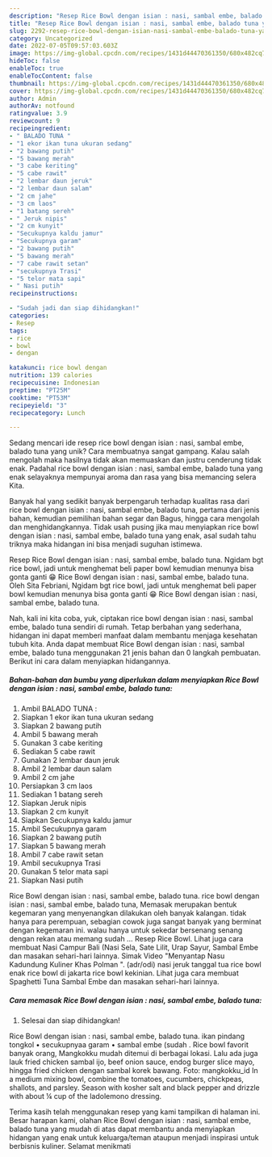 ```yaml
---
description: "Resep Rice Bowl dengan isian : nasi, sambal embe, balado tuna yang Bisa Manjain Lidah"
title: "Resep Rice Bowl dengan isian : nasi, sambal embe, balado tuna yang Bisa Manjain Lidah"
slug: 2292-resep-rice-bowl-dengan-isian-nasi-sambal-embe-balado-tuna-yang-bisa-manjain-lidah
category: Uncategorized
date: 2022-07-05T09:57:03.603Z
image: https://img-global.cpcdn.com/recipes/1431d44470361350/680x482cq70/rice-bowl-dengan-isian-nasi-sambal-embe-balado-tuna-foto-resep-utama.jpg
hideToc: false
enableToc: true
enableTocContent: false
thumbnail: https://img-global.cpcdn.com/recipes/1431d44470361350/680x482cq70/rice-bowl-dengan-isian-nasi-sambal-embe-balado-tuna-foto-resep-utama.jpg
cover: https://img-global.cpcdn.com/recipes/1431d44470361350/680x482cq70/rice-bowl-dengan-isian-nasi-sambal-embe-balado-tuna-foto-resep-utama.jpg
author: Admin
authorAv: notfound
ratingvalue: 3.9
reviewcount: 9
recipeingredient:
- " BALADO TUNA "
- "1 ekor ikan tuna ukuran sedang"
- "2 bawang putih"
- "5 bawang merah"
- "3 cabe keriting"
- "5 cabe rawit"
- "2 lembar daun jeruk"
- "2 lembar daun salam"
- "2 cm jahe"
- "3 cm laos"
- "1 batang sereh"
- " Jeruk nipis"
- "2 cm kunyit"
- "Secukupnya kaldu jamur"
- "Secukupnya garam"
- "2 bawang putih"
- "5 bawang merah"
- "7 cabe rawit setan"
- "secukupnya Trasi"
- "5 telor mata sapi"
- " Nasi putih"
recipeinstructions:

- "Sudah jadi dan siap dihidangkan!"
categories:
- Resep
tags:
- rice
- bowl
- dengan

katakunci: rice bowl dengan 
nutrition: 139 calories
recipecuisine: Indonesian
preptime: "PT25M"
cooktime: "PT53M"
recipeyield: "3"
recipecategory: Lunch

---
```





Sedang mencari ide resep rice bowl dengan isian : nasi, sambal embe, balado tuna yang unik? Cara membuatnya sangat gampang. Kalau salah mengolah maka hasilnya tidak akan memuaskan dan justru cenderung tidak enak. Padahal rice bowl dengan isian : nasi, sambal embe, balado tuna yang enak selayaknya mempunyai aroma dan rasa yang bisa memancing selera Kita.





Banyak hal yang sedikit banyak berpengaruh terhadap kualitas rasa dari rice bowl dengan isian : nasi, sambal embe, balado tuna, pertama dari jenis bahan, kemudian pemilihan bahan segar dan Bagus, hingga cara mengolah dan menghidangkannya. Tidak usah pusing jika mau menyiapkan rice bowl dengan isian : nasi, sambal embe, balado tuna yang enak,      asal sudah tahu triknya maka hidangan ini bisa menjadi suguhan istimewa.














Resep Rice Bowl dengan isian : nasi, sambal embe, balado tuna. Ngidam bgt rice bowl, jadi untuk menghemat beli paper bowl kemudian menunya bisa gonta ganti 😁 Rice Bowl dengan isian : nasi, sambal embe, balado tuna. Oleh Sita Febriani, Ngidam bgt rice bowl, jadi untuk menghemat beli paper bowl kemudian menunya bisa gonta ganti 😁 Rice Bowl dengan isian : nasi, sambal embe, balado tuna.






Nah, kali ini kita coba, yuk, ciptakan rice bowl dengan isian : nasi, sambal embe, balado tuna sendiri di rumah. Tetap berbahan yang sederhana, hidangan ini dapat memberi manfaat dalam membantu menjaga kesehatan tubuh kita. Anda dapat membuat Rice Bowl dengan isian : nasi, sambal embe, balado tuna menggunakan 21 jenis bahan dan 0 langkah pembuatan. Berikut ini cara dalam menyiapkan hidangannya.

<!--inarticleads1-->

##### Bahan-bahan dan bumbu yang diperlukan dalam menyiapkan Rice Bowl dengan isian : nasi, sambal embe, balado tuna:

1. Ambil  BALADO TUNA :
1. Siapkan 1 ekor ikan tuna ukuran sedang
1. Siapkan 2 bawang putih
1. Ambil 5 bawang merah
1. Gunakan 3 cabe keriting
1. Sediakan 5 cabe rawit
1. Gunakan 2 lembar daun jeruk
1. Ambil 2 lembar daun salam
1. Ambil 2 cm jahe
1. Persiapkan 3 cm laos
1. Sediakan 1 batang sereh
1. Siapkan  Jeruk nipis
1. Siapkan 2 cm kunyit
1. Siapkan Secukupnya kaldu jamur
1. Ambil Secukupnya garam
1. Siapkan 2 bawang putih
1. Siapkan 5 bawang merah
1. Ambil 7 cabe rawit setan
1. Ambil secukupnya Trasi
1. Gunakan 5 telor mata sapi
1. Siapkan  Nasi putih


Rice Bowl dengan isian : nasi, sambal embe, balado tuna. rice bowl dengan isian : nasi, sambal embe, balado tuna, Memasak merupakan bentuk kegemaran yang menyenangkan dilakukan oleh banyak kalangan. tidak hanya para perempuan, sebagian cowok juga sangat banyak yang berminat dengan kegemaran ini. walau hanya untuk sekedar bersenang senang dengan rekan atau memang sudah … Resep Rice Bowl. Lihat juga cara membuat Nasi Campur Bali (Nasi Sela, Sate Lilit, Urap Sayur, Sambal Embe dan masakan sehari-hari lainnya. Simak Video &#34;Menyantap Nasu Kadundung Kuliner Khas Polman &#34;. (adr/odi) nasi jeruk tanggal tua rice bowl enak rice bowl di jakarta rice bowl kekinian. Lihat juga cara membuat Spaghetti Tuna Sambal Embe dan masakan sehari-hari lainnya. 

<!--inarticleads2-->

##### Cara memasak Rice Bowl dengan isian : nasi, sambal embe, balado tuna:


1. Selesai dan siap dihidangkan!

Rice Bowl dengan isian : nasi, sambal embe, balado tuna. ikan pindang tongkol • secukupnyaa garam • sambal embe (sudah . Rice bowl favorit banyak orang, Mangkokku mudah ditemui di berbagai lokasi. Lalu ada juga lauk fried chicken sambal ijo, beef onion sauce, endog burger slice mayo, hingga fried chicken dengan sambal korek bawang. Foto: mangkokku_id In a medium mixing bowl, combine the tomatoes, cucumbers, chickpeas, shallots, and parsley. Season with kosher salt and black pepper and drizzle with about ¼ cup of the ladolemono dressing. 

Terima kasih telah menggunakan resep yang kami tampilkan di halaman ini. Besar harapan kami, olahan Rice Bowl dengan isian : nasi, sambal embe, balado tuna yang mudah di atas dapat membantu anda menyiapkan hidangan yang enak untuk keluarga/teman ataupun menjadi inspirasi untuk berbisnis kuliner. Selamat menikmati
